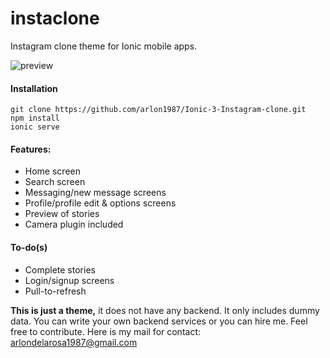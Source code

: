 # instaclone
Instagram clone theme for Ionic mobile apps.

![preview](http://i.imgur.com/1ZfhPUv.gif)

#### Installation
```
git clone https://github.com/arlon1987/Ionic-3-Instagram-clone.git
npm install
ionic serve
```

#### Features:
* Home screen
* Search screen
* Messaging/new message screens
* Profile/profile edit & options screens
* Preview of stories
* Camera plugin included

#### To-do(s)
* Complete stories
* Login/signup screens
* Pull-to-refresh

**This is just a theme,** it does not have any backend. It only includes dummy data. You can write your own backend services or you can hire me. Feel free to contribute. Here is my mail for contact: arlondelarosa1987@gmail.com
